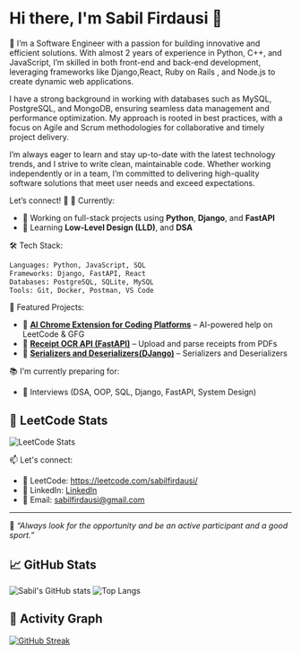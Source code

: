 
# Hi there, I'm Sabil Firdausi 👋

🚀 I’m a Software Engineer with a passion for building innovative and efficient solutions. With almost 2 years of experience in Python, C++, and JavaScript, I’m skilled in both front-end and back-end development, leveraging frameworks like Django,React, Ruby on Rails , and Node.js to create dynamic web applications.

I have a strong background in working with databases such as MySQL, PostgreSQL, and MongoDB, ensuring seamless data management and performance optimization. My approach is rooted in best practices, with a focus on Agile and Scrum methodologies for collaborative and timely project delivery.

I’m always eager to learn and stay up-to-date with the latest technology trends, and I strive to write clean, maintainable code. Whether working independently or in a team, I’m committed to delivering high-quality software solutions that meet user needs and exceed expectations.

Let’s connect! 🚀
💼 Currently:  
- 🧠 Working on full-stack projects using **Python**, **Django**, and **FastAPI**
- 🌱 Learning  **Low-Level Design (LLD)**, and **DSA**

🛠️ Tech Stack:
```python
Languages: Python, JavaScript, SQL
Frameworks: Django, FastAPI, React 
Databases: PostgreSQL, SQLite, MySQL
Tools: Git, Docker, Postman, VS Code
```

🧪 Featured Projects:
- 🔗 **[AI Chrome Extension for Coding Platforms](https://github.com/firdausi555/AiChromeExtensionFor_LeetCode_and_GFG)** – AI-powered help on LeetCode & GFG
- 🧾 **[Receipt OCR API (FastAPI)](https://github.com/firdausi555/receipt_checker)** – Upload and parse receipts from PDFs
- 🤖 **[Serializers and Deserializers(DJango)](https://github.com/firdausi555/SerializerDeserializer)** – Serializers and Deserializers

📚 I'm currently preparing for:
- 🧠 Interviews (DSA, OOP, SQL, Django, FastAPI, System Design)

## 🧠 LeetCode Stats

![LeetCode Stats](https://leetcard.jacoblin.cool/sabilfirdausi80?theme=dark&font=Karla&ext=heatmap)


📫 Let's connect:
- 🧠 LeetCode: https://leetcode.com/sabilfirdausi/
- 🔗 LinkedIn: [LinkedIn](https://www.linkedin.com/in/sabil-firdausi/)
- 💌 Email: sabilfirdausi@gmail.com

---

🌟 *“Always look for the opportunity and be an active participant and a good sport.”*

## 📈 GitHub Stats

![Sabil's GitHub stats](https://github-readme-stats.vercel.app/api?username=firdausi555&show_icons=true&theme=tokyonight)
![Top Langs](https://github-readme-stats.vercel.app/api/top-langs/?username=firdausi555&layout=compact&theme=tokyonight)

## 🏃 Activity Graph
[![GitHub Streak](https://github-readme-streak-stats.herokuapp.com/?user=firdausi555&theme=tokyonight)](https://git.io/streak-stats)
